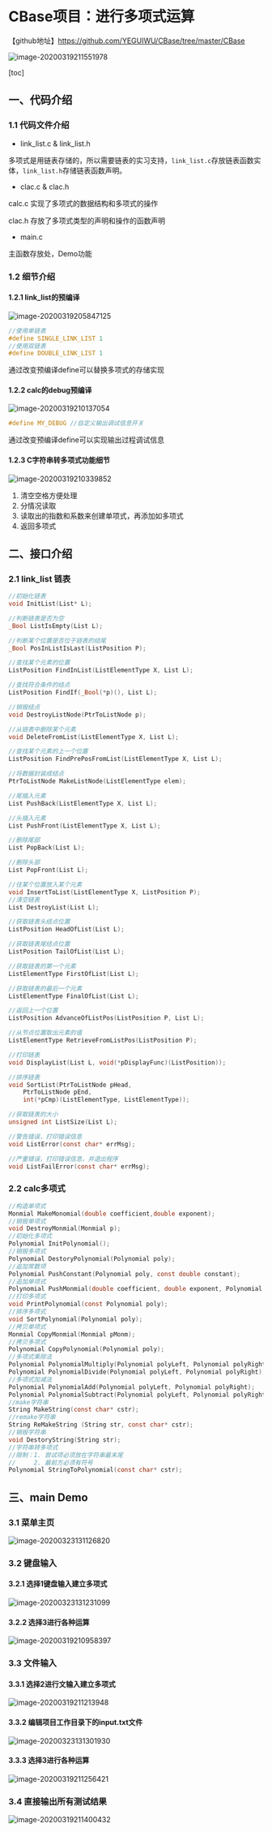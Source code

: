 # CBase项目：进行多项式运算

【github地址】https://github.com/YEGUIWU/CBase/tree/master/CBase

![image-20200319211551978](README.assets/image-20200319211551978.png)

[toc]

## 一、代码介绍



### 1.1 代码文件介绍

* link_list.c & link_list.h

多项式是用链表存储的，所以需要链表的实习支持，`link_list.c`存放链表函数实体，`link_list.h`存储链表函数声明。

* clac.c & clac.h

calc.c 实现了多项式的数据结构和多项式的操作

clac.h 存放了多项式类型的声明和操作的函数声明

* main.c 

主函数存放处，Demo功能



### 1.2 细节介绍



#### 1.2.1 link_list的预编译

![image-20200319205847125](README.assets/image-20200319205847125.png)

~~~C
//使用单链表
#define SINGLE_LINK_LIST 1
//使用双链表
#define DOUBLE_LINK_LIST 1
~~~

通过改变预编译define可以替换多项式的存储实现



#### 1.2.2 calc的debug预编译

![image-20200319210137054](README.assets/image-20200319210137054.png)

~~~C
#define MY_DEBUG //自定义输出调试信息开关
~~~

通过改变预编译define可以实现输出过程调试信息



#### 1.2.3 C字符串转多项式功能细节

![image-20200319210339852](README.assets/image-20200319210339852.png)

1. 清空空格方便处理
2. 分情况读取
3. 读取出的指数和系数来创建单项式，再添加如多项式
4. 返回多项式



## 二、接口介绍



### 2.1 link_list 链表

~~~C
//初始化链表
void InitList(List* L);

//判断链表是否为空
_Bool ListIsEmpty(List L);

//判断某个位置是否位于链表的结尾
_Bool PosInListIsLast(ListPosition P);

//查找某个元素的位置
ListPosition FindInList(ListElementType X, List L);

//查找符合条件的结点
ListPosition FindIf(_Bool(*p)(), List L);

//销毁结点
void DestroyListNode(PtrToListNode p);

//从链表中删除某个元素
void DeleteFromList(ListElementType X, List L);

//查找某个元素的上一个位置
ListPosition FindPrePosFromList(ListElementType X, List L);

//将数据封装成结点
PtrToListNode MakeListNode(ListElementType elem);

//尾插入元素
List PushBack(ListElementType X, List L);

//头插入元素
List PushFront(ListElementType X, List L);

//删除尾部
List PopBack(List L);

//删除头部
List PopFront(List L);

//往某个位置放入某个元素
void InsertToList(ListElementType X, ListPosition P);
//清空链表
List DestroyList(List L);

//获取链表头结点位置
ListPosition HeadOfList(List L);

//获取链表尾结点位置
ListPosition TailOfList(List L);

//获取链表的第一个元素
ListElementType FirstOfList(List L);

//获取链表的最后一个元素
ListElementType FinalOfList(List L);

//返回上一个位置
ListPosition AdvanceOfListPos(ListPosition P, List L);

//从节点位置取出元素的值
ListElementType RetrieveFromListPos(ListPosition P);

//打印链表
void DisplayList(List L, void(*pDisplayFunc)(ListPosition));

//排序链表
void SortList(PtrToListNode pHead, 
	PtrToListNode pEnd, 
	int(*pCmp)(ListElementType, ListElementType));

//获取链表的大小
unsigned int ListSize(List L);

//警告错误，打印错误信息
void ListError(const char* errMsg);

//严重错误，打印错误信息，并退出程序
void ListFailError(const char* errMsg);
~~~



### 2.2 calc多项式

~~~C
//构造单项式
Monmial MakeMonomial(double coefficient,double exponent);
//销毁单项式
void DestroyMonmial(Monmial p);
//初始化多项式
Polynomial InitPolynomial();
//销毁多项式
Polynomial DestoryPolynomial(Polynomial poly);
//追加常数项
Polynomial PushConstant(Polynomial poly, const double constant);
//追加单项式
Polynomial PushMonmial(double coefficient, double exponent, Polynomial poly);
//打印多项式
void PrintPolynomial(const Polynomial poly);
//排序多项式
void SortPolynomial(Polynomial poly);
//拷贝单项式
Monmial CopyMonmial(Monmial pMonm);
//拷贝多项式
Polynomial CopyPolynomial(Polynomial poly);
//多项式乘除法
Polynomial PolynomialMultiply(Polynomial polyLeft, Polynomial polyRight);
Polynomial PolynomialDivide(Polynomial polyLeft, Polynomial polyRight);
//多项式加减法
Polynomial PolynomialAdd(Polynomial polyLeft, Polynomial polyRight);
Polynomial PolynomialSubtract(Polynomial polyLeft, Polynomial polyRight);
//make字符串
String MakeString(const char* cstr);
//remake字符串
String ReMakeString (String str, const char* cstr);
//销毁字符串
void DestoryString(String str);
//字符串转多项式
//限制：1. 尝试项必须放在字符串最末尾
//	   2. 最前方必须有符号
Polynomial StringToPolynomial(const char* cstr);
~~~



## 三、main Demo

### 3.1 菜单主页

![image-20200323131126820](README.assets/image-20200323131126820.png)

### 3.2 键盘输入



#### 3.2.1 选择1键盘输入建立多项式

![image-20200323131231099](README.assets/image-20200323131231099.png)

#### 3.2.2 选择3进行各种运算

![image-20200319210958397](README.assets/image-20200319210958397.png)



### 3.3 文件输入



#### 3.3.1 选择2进行文输入建立多项式

![image-20200319211213948](README.assets/image-20200319211213948.png)

#### 3.3.2 编辑项目工作目录下的input.txt文件

![image-20200323131301930](README.assets/image-20200323131301930.png)

#### 3.3.3 选择3进行各种运算

![image-20200319211256421](README.assets/image-20200319211256421.png)



### 3.4 直接输出所有测试结果

![image-20200319211400432](README.assets/image-20200319211400432.png)